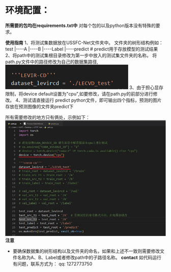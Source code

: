# 环境配置：
**所需要的包均在requirements.txt中**
对每个包的以及python版本没有特殊的要求。

**使用指南**
1、将测试集数据放在USSFC-Net文件夹中。
文件夹的树形结构例如：
test
|----A
|----B
|----Label
|----predict  # predict用于存放模型的测试结果
2、将path中的测试集根目录修改为第一步中放入的测试集文件夹的名称。
将path.py文件中的路径修改为自己的数据集路径,
![](image.png)
3、由于担心显存限制，将device default设置为"cpu",如要修改，请在path.py的前部分进行修改。
4、测试请直接运行 predict python文件，即可输出四个指标，预测的图片存放在预测图像的文件夹predict下

所有需要修改的地方只有俩处，示例如下：
![Alt text](image-1.png)
**注意**
* 要确保数据集的树形结构以及文件夹的命名，如果和上述不一致则需要修改文件名称为A、B、Label或者修改path中的子路径名称。
**contact**
如代码运行有问题，联系方式为：
qq: 1272773750